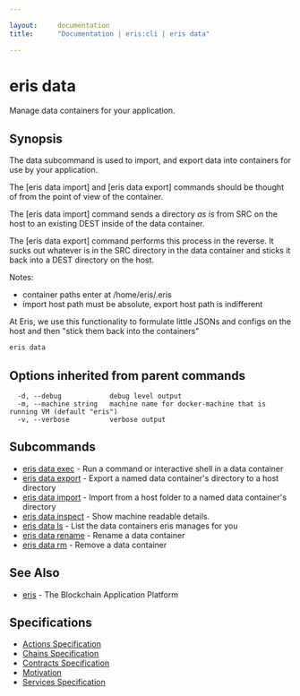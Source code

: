 ```yaml
---

layout:     documentation
title:      "Documentation | eris:cli | eris data"

---
```


# eris data

Manage data containers for your application.

## Synopsis

The data subcommand is used to import, and export
data into containers for use by your application.

The [eris data import] and [eris data export] commands should be
thought of from the point of view of the container.

The [eris data import] command sends a directory *as is* from
SRC on the host to an existing DEST inside of the data container.

The [eris data export] command performs this process in the reverse.
It sucks out whatever is in the SRC directory in the data container
and sticks it back into a DEST directory on the host.

Notes:
- container paths enter at /home/eris/.eris
- import host path must be absolute, export host path is indifferent

At Eris, we use this functionality to formulate little JSONs
and configs on the host and then "stick them back into the
containers"

```bash
eris data
```

## Options inherited from parent commands

```
  -d, --debug            debug level output
  -m, --machine string   machine name for docker-machine that is running VM (default "eris")
  -v, --verbose          verbose output
```

## Subcommands

* [eris data exec](https://docs.erisindustries.com/documentation/eris-cli/0.11.4/eris_data_exec/)	 - Run a command or interactive shell in a data container
* [eris data export](https://docs.erisindustries.com/documentation/eris-cli/0.11.4/eris_data_export/)	 - Export a named data container's directory to a host directory
* [eris data import](https://docs.erisindustries.com/documentation/eris-cli/0.11.4/eris_data_import/)	 - Import from a host folder to a named data container's directory
* [eris data inspect](https://docs.erisindustries.com/documentation/eris-cli/0.11.4/eris_data_inspect/)	 - Show machine readable details.
* [eris data ls](https://docs.erisindustries.com/documentation/eris-cli/0.11.4/eris_data_ls/)	 - List the data containers eris manages for you
* [eris data rename](https://docs.erisindustries.com/documentation/eris-cli/0.11.4/eris_data_rename/)	 - Rename a data container
* [eris data rm](https://docs.erisindustries.com/documentation/eris-cli/0.11.4/eris_data_rm/)	 - Remove a data container

## See Also

* [eris](https://docs.erisindustries.com/documentation/eris-cli/0.11.4/eris/)	 - The Blockchain Application Platform

## Specifications

* [Actions Specification](https://docs.erisindustries.com/documentation/eris-cli/0.11.4/actions_specification/)
* [Chains Specification](https://docs.erisindustries.com/documentation/eris-cli/0.11.4/chains_specification/)
* [Contracts Specification](https://docs.erisindustries.com/documentation/eris-cli/0.11.4/contracts_specification/)
* [Motivation](https://docs.erisindustries.com/documentation/eris-cli/0.11.4/motivation/)
* [Services Specification](https://docs.erisindustries.com/documentation/eris-cli/0.11.4/services_specification/)

